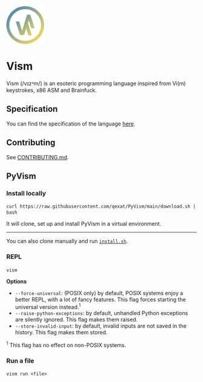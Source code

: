 <img src="./assets/logo/pyvism.svg" width="100" height="100" alt="Vism logo" />

# Vism

Vism (/vɪzᵊm/) is an esoteric programming language inspired from Vi(m) keystrokes, x86 ASM and Brainfuck.

## Specification

You can find the specification of the language [here](https://github.com/qexat/vism).

## Contributing

See [CONTRIBUTING.md](./.github/CONTRIBUTING.md).

## PyVism

### Install locally

```
curl https://raw.githubusercontent.com/qexat/PyVism/main/download.sh | bash
```

It will clone, set up and install PyVism in a virtual environment.

---

You can also clone manually and run [`install.sh`](./install.sh).

### REPL

```
vism
```

**Options**

-   `--force-universal`: (POSIX only) by default, POSIX systems enjoy a better REPL, with a lot of fancy features. This flag forces starting the universal version instead.<sup>1</sup>
-   `--raise-python-exceptions`: by default, unhandled Python exceptions are silently ignored. This flag makes them raised.
-   `--store-invalid-input`: by default, invalid inputs are not saved in the history. This flag makes them stored.

<sup>1</sup> This flag has no effect on non-POSIX systems.

### Run a file

```
vism run <file>
```
